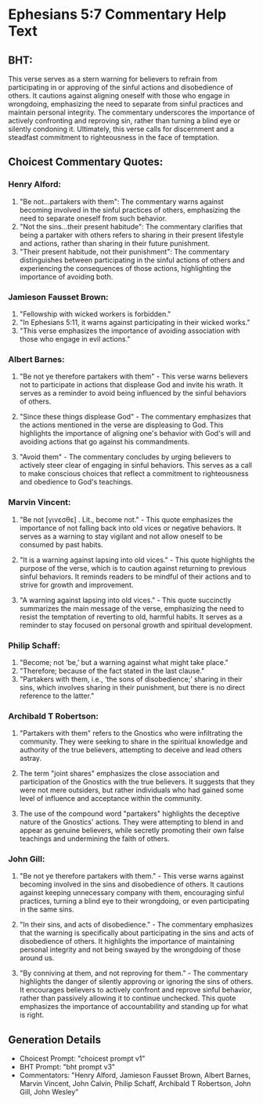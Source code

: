 # Ephesians 5:7 Commentary Help Text

## BHT:
This verse serves as a stern warning for believers to refrain from participating in or approving of the sinful actions and disobedience of others. It cautions against aligning oneself with those who engage in wrongdoing, emphasizing the need to separate from sinful practices and maintain personal integrity. The commentary underscores the importance of actively confronting and reproving sin, rather than turning a blind eye or silently condoning it. Ultimately, this verse calls for discernment and a steadfast commitment to righteousness in the face of temptation.

## Choicest Commentary Quotes:
### Henry Alford:
1. "Be not...partakers with them": The commentary warns against becoming involved in the sinful practices of others, emphasizing the need to separate oneself from such behavior.
2. "Not the sins...their present habitude": The commentary clarifies that being a partaker with others refers to sharing in their present lifestyle and actions, rather than sharing in their future punishment.
3. "Their present habitude, not their punishment": The commentary distinguishes between participating in the sinful actions of others and experiencing the consequences of those actions, highlighting the importance of avoiding both.

### Jamieson Fausset Brown:
1. "Fellowship with wicked workers is forbidden."
2. "In Ephesians 5:11, it warns against participating in their wicked works."
3. "This verse emphasizes the importance of avoiding association with those who engage in evil actions."

### Albert Barnes:
1. "Be not ye therefore partakers with them" - This verse warns believers not to participate in actions that displease God and invite his wrath. It serves as a reminder to avoid being influenced by the sinful behaviors of others.

2. "Since these things displease God" - The commentary emphasizes that the actions mentioned in the verse are displeasing to God. This highlights the importance of aligning one's behavior with God's will and avoiding actions that go against his commandments.

3. "Avoid them" - The commentary concludes by urging believers to actively steer clear of engaging in sinful behaviors. This serves as a call to make conscious choices that reflect a commitment to righteousness and obedience to God's teachings.

### Marvin Vincent:
1. "Be not [γινεσθε] . Lit., become not." - This quote emphasizes the importance of not falling back into old vices or negative behaviors. It serves as a warning to stay vigilant and not allow oneself to be consumed by past habits.

2. "It is a warning against lapsing into old vices." - This quote highlights the purpose of the verse, which is to caution against returning to previous sinful behaviors. It reminds readers to be mindful of their actions and to strive for growth and improvement.

3. "A warning against lapsing into old vices." - This quote succinctly summarizes the main message of the verse, emphasizing the need to resist the temptation of reverting to old, harmful habits. It serves as a reminder to stay focused on personal growth and spiritual development.

### Philip Schaff:
1. "Become; not ‘be,’ but a warning against what might take place."
2. "Therefore; because of the fact stated in the last clause."
3. "Partakers with them, i.e., ‘the sons of disobedience;’ sharing in their sins, which involves sharing in their punishment, but there is no direct reference to the latter."

### Archibald T Robertson:
1. "Partakers with them" refers to the Gnostics who were infiltrating the community. They were seeking to share in the spiritual knowledge and authority of the true believers, attempting to deceive and lead others astray.

2. The term "joint shares" emphasizes the close association and participation of the Gnostics with the true believers. It suggests that they were not mere outsiders, but rather individuals who had gained some level of influence and acceptance within the community.

3. The use of the compound word "partakers" highlights the deceptive nature of the Gnostics' actions. They were attempting to blend in and appear as genuine believers, while secretly promoting their own false teachings and undermining the faith of others.

### John Gill:
1. "Be not ye therefore partakers with them." - This verse warns against becoming involved in the sins and disobedience of others. It cautions against keeping unnecessary company with them, encouraging sinful practices, turning a blind eye to their wrongdoing, or even participating in the same sins.

2. "In their sins, and acts of disobedience." - The commentary emphasizes that the warning is specifically about participating in the sins and acts of disobedience of others. It highlights the importance of maintaining personal integrity and not being swayed by the wrongdoing of those around us.

3. "By conniving at them, and not reproving for them." - The commentary highlights the danger of silently approving or ignoring the sins of others. It encourages believers to actively confront and reprove sinful behavior, rather than passively allowing it to continue unchecked. This quote emphasizes the importance of accountability and standing up for what is right.


## Generation Details
- Choicest Prompt: "choicest prompt v1"
- BHT Prompt: "bht prompt v3"
- Commentators: "Henry Alford, Jamieson Fausset Brown, Albert Barnes, Marvin Vincent, John Calvin, Philip Schaff, Archibald T Robertson, John Gill, John Wesley"
